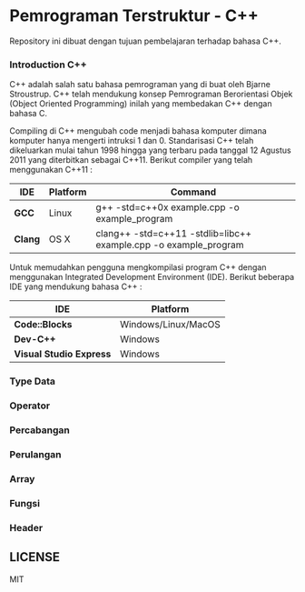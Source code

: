 # Pemrograman Terstruktur - C++

Repository ini dibuat dengan tujuan pembelajaran terhadap bahasa C++.

### Introduction C++

C++ adalah salah satu bahasa pemrograman yang di buat oleh Bjarne Stroustrup. C++ telah  mendukung konsep Pemrograman Berorientasi Objek (Object Oriented Programming) inilah yang membedakan C++ dengan bahasa C. 

Compiling di C++ mengubah code menjadi bahasa komputer dimana komputer hanya mengerti intruksi 1 dan 0. Standarisasi C++ telah dikeluarkan mulai tahun 1998 hingga yang terbaru pada tanggal 12 Agustus 2011 yang diterbitkan sebagai C++11. Berikut compiler yang telah menggunakan C++11 :

IDE|Platform|Command|
---|--------|-------|
**GCC**|Linux|g++ -std=c++0x example.cpp -o example_program|
**Clang**|OS X|clang++ -std=c++11 -stdlib=libc++ example.cpp -o example_program|


Untuk memudahkan pengguna mengkompilasi program C++ dengan menggunakan Integrated Development Environment (IDE). Berikut beberapa IDE yang mendukung bahasa C++ :

IDE|Platform|
---|--------|
**Code::Blocks**|Windows/Linux/MacOS|
**Dev-C++**|Windows|
**Visual Studio Express**|Windows|

### Type Data

### Operator

### Percabangan

### Perulangan

### Array

### Fungsi

### Header

## LICENSE

MIT